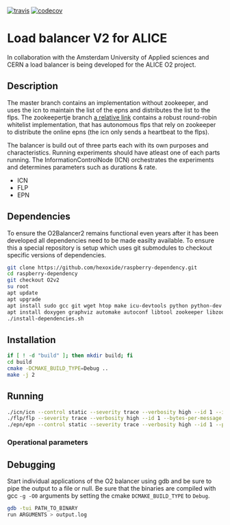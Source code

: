 [![travis](https://api.travis-ci.com/hexoxide/O2-Balancer2.svg?branch=master)](https://travis-ci.com/hexoxide/O2-Balancer2) [![codecov](https://codecov.io/gh/hexoxide/O2-Balancer2/branch/master/graph/badge.svg)](https://codecov.io/gh/hexoxide/O2-Balancer2)

# Load balancer V2 for ALICE
In collaboration with the Amsterdam University of Applied sciences and CERN a load balancer is being developed for the ALICE O2 project.

## Description
The master branch contains an implementation without zookeeper, and uses the icn to maintain the list of the epns and distributes the list to the flps. The zookeepertje branch [a relative link](/tree/zookeepertje) contains a robust round-robin whitelist implementation, that has autonomous flps that rely on zookeeper to distribute the online epns (the icn only sends a heartbeat to the flps).

The balancer is build out of three parts each with its own purposes and characteristics. Running experiments should have atleast one of each parts running. The InformationControlNode (ICN) orchestrates the experiments and determines parameters such as durations & rate.

* ICN
* FLP
* EPN

## Dependencies
To ensure the O2Balancer2 remains functional even years after it has been developed all dependencies need to be made easilty available. To ensure this a special repository is setup which uses git submodules to checkout specific versions of dependencies.

```bash
git clone https://github.com/hexoxide/raspberry-dependency.git
cd raspberry-dependency
git checkout O2v2
su root
apt update
apt upgrade
apt install sudo gcc git wget htop make icu-devtools python python-dev ant libcppunit-dev
apt install doxygen graphviz automake autoconf libtool zookeeper libzookeeper-mt-dev
./install-dependencies.sh
```

## Installation

```bash
if [ ! -d "build" ]; then mkdir build; fi
cd build
cmake -DCMAKE_BUILD_TYPE=Debug ..
make -j 2
```

## Running

```bash
./icn/icn --control static --severity trace --verbosity high --id 1 --iterations 500 --rate 50 --channel-config name=broadcast,type=pub,method=bind,rateLogging=1,address=tcp://*:5005 name=feedback,type=pull,method=bind,rateLogging=1,address=tcp://*:5000
./flp/flp --severity trace --verbosity high --id 1 --bytes-per-message 2097152 --channel-config name=broadcast,type=sub,method=connect,rateLogging=1,address=tcp://localhost:5005
./epn/epn --control static --severity trace --verbosity high --id 1 --primary-interface lo --num-flp 10 --channel-config name=1,type=pull,method=bind,address=tcp://localhost:5555,rateLogging=1 name=feedback,type=push,method=connect,address=tcp://localhost:5000
```

### Operational parameters


## Debugging
Start individual applications of the O2 balancer using gdb and be sure to pipe the output to a file or null. Be sure that the binaries are compiled with gcc `-g -O0` arguments by setting the cmake `DCMAKE_BUILD_TYPE` to `Debug`.

```bash
gdb -tui PATH_TO_BINARY
run ARGUMENTS > output.log
```
